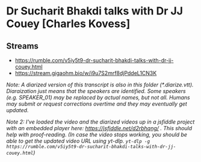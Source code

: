 # Dr Sucharit Bhakdi talks with Dr JJ Couey [Charles Kovess]

## Streams
- https://rumble.com/v5iy5t9-dr-sucharit-bhakdi-talks-with-dr-jj-couey.html
- https://stream.gigaohm.bio/w/i9u7S2mrf8djPddeL1CN3K

_Note: A diarized version of this transcript is also in this folder (\*.diarize.vtt). Diaraization just means that the speakers are identified. Some speakers (e.g. SPEAKER_01) may be replaced by actual names, but not all. Humans may submit or request corrections overtime and they may eventually get updated._

_Note 2: I've loaded the video and the diarized videos up in a jsfiddle project with an embedded player here: https://jsfiddle.net/d2rbhqng/ . This should help with proof-reading. (In case the video stops working, you should be able to get the updated video URL using yt-dlp. `yt-dlp -g https://rumble.com/v5iy5t9-dr-sucharit-bhakdi-talks-with-dr-jj-couey.html`)_

